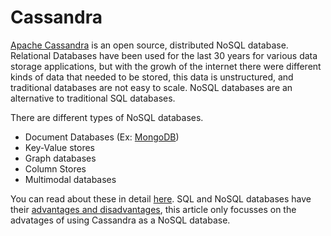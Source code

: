 # Cassandra

[Apache Cassandra](https://cassandra.apache.org/) is an open source, distributed NoSQL database. Relational Databases have been used for the last 30 years for various data storage applications, but with the growh of the internet there were different kinds of data that needed to be stored, this data is unstructured, and traditional databases are not easy to scale. 
NoSQL databases are an alternative to traditional SQL databases. 

There are different types of NoSQL databases. 
- Document Databases (Ex: [MongoDB](https://www.section.io/engineering-education/working-with-databases-part1/))
- Key-Value stores
- Graph databases
- Column Stores
- Multimodal databases

You can read about these in detail [here](https://www.mongodb.com/scale/types-of-nosql-databases). SQL and NoSQL databases have their [advantages and disadvantages](https://www.ibm.com/cloud/blog/sql-vs-nosql), this article only focusses on the advatages of using Cassandra as a NoSQL database.

